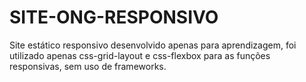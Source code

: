 # SITE-ONG-RESPONSIVO
Site estático responsivo desenvolvido apenas para aprendizagem, foi utilizado apenas css-grid-layout e css-flexbox para as funções responsivas, sem uso de frameworks.
